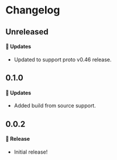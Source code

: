 # Changelog

## Unreleased

#### 🚀 Updates

- Updated to support proto v0.46 release.

## 0.1.0

#### 🚀 Updates

- Added build from source support.

## 0.0.2

#### 🎉 Release

- Initial release!
